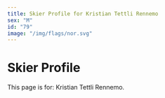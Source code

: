 ```yaml
---
title: Skier Profile for Kristian Tettli Rennemo
sex: "M"
id: "79"
image: "/img/flags/nor.svg" 
---
```


# Skier Profile

This page is for: Kristian Tettli Rennemo.
    